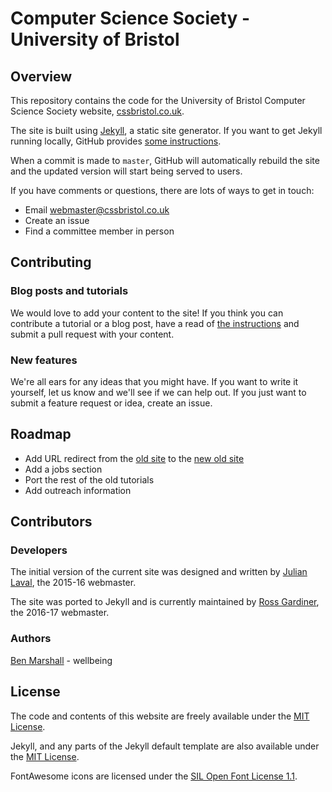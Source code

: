 # Computer Science Society - University of Bristol

## Overview

This repository contains the code for the University of Bristol Computer Science Society website, [cssbristol.co.uk](http://www.cssbristol.co.uk/).

The site is built using [Jekyll](https://jekyllrb.com/), a static site generator. If you want to get Jekyll running locally, GitHub provides [some instructions](https://help.github.com/articles/setting-up-your-github-pages-site-locally-with-jekyll/).

When a commit is made to `master`, GitHub will automatically rebuild the site and the updated version will start being served to users.

If you have comments or questions, there are lots of ways to get in touch:

* Email [webmaster@cssbristol.co.uk](mailto:webmaster@cssbristol.co.uk)
* Create an issue
* Find a committee member in person

## Contributing

### Blog posts and tutorials

We would love to add your content to the site! If you think you can contribute a tutorial or a blog post, have a read of [the instructions](http://cssbristol.co.uk/tutorials/post-on-the-site/) and submit a pull request with your content.

### New features

We're all ears for any ideas that you might have. If you want to write it yourself, let us know and we'll see if we can help out. If you just want to submit a feature request or idea, create an issue.

## Roadmap

* Add URL redirect from the [old site](http://old.cssbristol.co.uk/) to the [new old site](http://cssbristol.co.uk/old/)
* Add a jobs section
* Port the rest of the old tutorials
* Add outreach information

## Contributors

### Developers

The initial version of the current site was designed and written by [Julian Laval](https://github.com/JulianLaval), the 2015-16 webmaster.

The site was ported to Jekyll and is currently maintained by [Ross Gardiner](https://github.com/rossng), the 2016-17 webmaster.

### Authors

[Ben Marshall](https://github.com/ben-marshall) - wellbeing

## License

The code and contents of this website are freely available under the [MIT License](https://raw.githubusercontent.com/cssbristol/cssbristol.github.io/master/LICENSE.md).

Jekyll, and any parts of the Jekyll default template are also available under the [MIT License](https://raw.githubusercontent.com/jekyll/jekyll/master/LICENSE).

FontAwesome icons are licensed under the [SIL Open Font License 1.1](http://scripts.sil.org/OFL).
